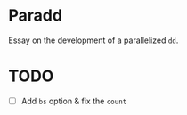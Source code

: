 # Paradd
Essay on the development of a parallelized `dd`.

# TODO
- [ ] Add `bs` option & fix the `count`